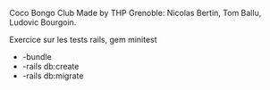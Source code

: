 Coco Bongo Club
Made by THP Grenoble: Nicolas Bertin, Tom Ballu, Ludovic Bourgoin.

Exercice sur les tests rails, gem minitest

* -bundle
* -rails db:create
* -rails db:migrate
